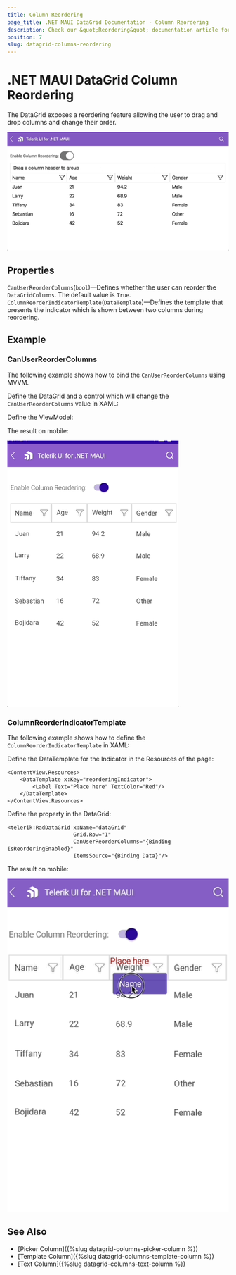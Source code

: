 ```yaml
---
title: Column Reordering
page_title: .NET MAUI DataGrid Documentation - Column Reordering
description: Check our &quot;Reordering&quot; documentation article for Telerik DataGrid for .NET MAUI control.
position: 7
slug: datagrid-columns-reordering
---
```


# .NET MAUI DataGrid Column Reordering

The DataGrid exposes a reordering feature allowing the user to drag and drop columns and change their order.

![DataGrid Reordering Desktop](../images/datagrid-reordering-mac.gif)

## Properties

`CanUserReorderColumns`(`bool`)&mdash;Defines whether the user can reorder the `DataGridColumns`. The default value is `True`.
`ColumnReorderIndicatorTemplate`(`DataTemplate`)&mdash;Defines the template that presents the indicator which is shown between two columns during reordering.

## Example

### CanUserReorderColumns

The following example shows how to bind the `CanUserReorderColumns` using MVVM.

Define the DataGrid and a control which will change the `CanUserReorderColumns` value in XAML:

<snippet id='datagrid-reordering-example'/>

Define the ViewModel:

<snippet id='datagrid-reordering-viewmodel'/>

The result on mobile:

![DataGrid Reordering Phone](../images/datagrid-reordering-android.gif)

### ColumnReorderIndicatorTemplate

The following example shows how to define the `ColumnReorderIndicatorTemplate` in XAML:

Define the DataTemplate for the Indicator in the Resources of the page:
```XAML
<ContentView.Resources>
    <DataTemplate x:Key="reorderingIndicator">
        <Label Text="Place here" TextColor="Red"/>
    </DataTemplate>
</ContentView.Resources>
```

Define the property in the DataGrid:
```XAML
<telerik:RadDataGrid x:Name="dataGrid"
                     Grid.Row="1"
                     CanUserReorderColumns="{Binding IsReorderingEnabled}"
                     ItemsSource="{Binding Data}"/>   
```

The result on mobile:

![DataGrid Reordering Phone](../images/datagrid-reordering-indicator.png)

## See Also

- [Picker Column]({%slug datagrid-columns-picker-column %})
- [Template Column]({%slug datagrid-columns-template-column %})
- [Text Column]({%slug datagrid-columns-text-column %})
